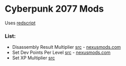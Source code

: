 # Cyberpunk 2077 Mods

Uses [redscript](https://github.com/jac3km4/redscript)

### List:
- Disassembly Result Multiplier [src](mods/disassemblyResultMultiplier/r6/scripts/disassemblyResultMultiplier.reds) - [nexusmods.com](https://www.nexusmods.com/cyberpunk2077/mods/2877)
- Set Dev Points Per Level [src](mods/setDevPointsPerLevel/r6/scripts/setDevPointsPerLevel.reds) - [nexusmods.com](https://www.nexusmods.com/cyberpunk2077/mods/2877)
- Set XP Multiplier [src](mods/setXPMultiplier/r6/scripts/setXPMultiplier.reds)
